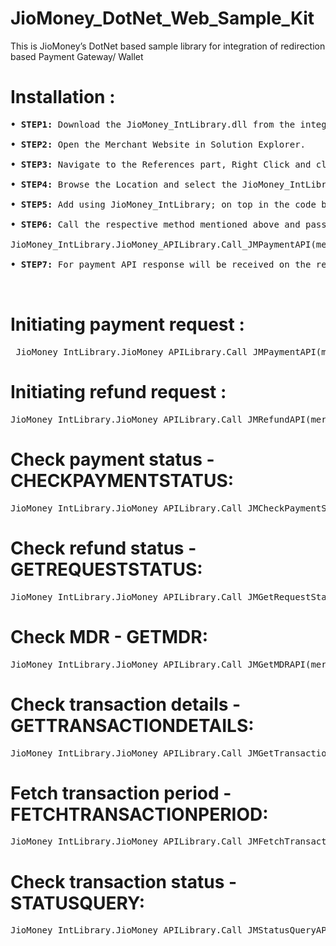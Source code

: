 # JioMoney_DotNet_Web_Sample_Kit
This is JioMoney’s DotNet based sample library for integration of redirection based Payment Gateway/ Wallet</br>
# Installation :
<pre><b>• STEP1:</b> Download the JioMoney_IntLibrary.dll from the integration kit.
  
<b>• STEP2:</b> Open the Merchant Website in Solution Explorer.
  
<b>• STEP3:</b> Navigate to the References part, Right Click and click on Add Reference.
  
<b>• STEP4:</b> Browse the Location and select the JioMoney_IntLibrary.dll and click ok.
  
<b>• STEP5:</b> Add using JioMoney_IntLibrary; on top in the code behind.

<b>• STEP6:</b> Call the respective method mentioned above and pass the parameters as shown below.

JioMoney_IntLibrary.JioMoney_APILibrary.Call_JMPaymentAPI(merchantid, clientid, channel, returl, checksum, token, transaction_extref,transaction_timestamp, transaction_txntype, transaction_amount, transaction_currency,subscriber_customerid, subscriber_customername, subscriber_mobilenumber, udf1, udf2,udf3, udf4, udf5, productdescription, version, apiurl);

<b>• STEP7:</b> For payment API response will be received on the return url passed above in returl

</br></pre>

# Initiating payment request :</br>

<pre> JioMoney_IntLibrary.JioMoney_APILibrary.Call_JMPaymentAPI(merchantid, clientid, channel, returl, checksum, token, transaction_extref, transaction_timestamp, transaction_txntype, transaction_amount, transaction_currency, subscriber_customerid, subscriber_customername, subscriber_mobilenumber, udf1, udf2, udf3, udf4, udf5, productdescription, version, apiurl);</br></pre> 
                  
# Initiating refund request : </br>
<pre>JioMoney_IntLibrary.JioMoney_APILibrary.Call_JMRefundAPI(merchant_id, checksum, txn_amount, tran_ref_no, timestamp, org_jm_tran_ref_no, org_txn_timestamp, additional_info, mobile_no, version, apiurl);</pre>

# Check payment status - CHECKPAYMENTSTATUS: </br>
<pre>JioMoney_IntLibrary.JioMoney_APILibrary.Call_JMCheckPaymentStatusAPI(merchant_id, checksum, request_id, timestamp, tran_ref_no, org_txn_timestamp, version, apiurl);</pre>

# Check refund status - GETREQUESTSTATUS: </br>
<pre>JioMoney_IntLibrary.JioMoney_APILibrary.Call_JMGetRequestStatusAPI(merchant_id, checksum, mode, StartDateTime, EndDateTime, request_id, timestamp, tran_ref_no, org_txn_timestamp, version, apiurl);</pre>

# Check MDR - GETMDR: </br>
<pre>JioMoney_IntLibrary.JioMoney_APILibrary.Call_JMGetMDRAPI(merchant_id, checksum, mode, StartDateTime, EndDateTime, request_id, timestamp, tran_ref_no, org_txn_timestamp, version, apiurl);</pre>

# Check transaction details - GETTRANSACTIONDETAILS: </br>
<pre>JioMoney_IntLibrary.JioMoney_APILibrary.Call_JMGetTransactionDetailsAPI(merchant_id, checksum, mode, StartDateTime, EndDateTime, request_id, timestamp, tran_ref_no, org_txn_timestamp, version, apiurl);</pre>

# Fetch transaction period - FETCHTRANSACTIONPERIOD: </br>
<pre>JioMoney_IntLibrary.JioMoney_APILibrary.Call_JMFetchTransactionPeriodAPI(merchant_id, checksum, mode, StartDateTime, EndDateTime, request_id, timestamp, tran_ref_no, org_txn_timestamp, version, apiurl);</pre>

# Check transaction status - STATUSQUERY: </br>
<pre>JioMoney_IntLibrary.JioMoney_APILibrary.Call_JMStatusQueryAPI(clientid, merchant_id, checksum, tran_ref_no, version, apiurl);</pre>
